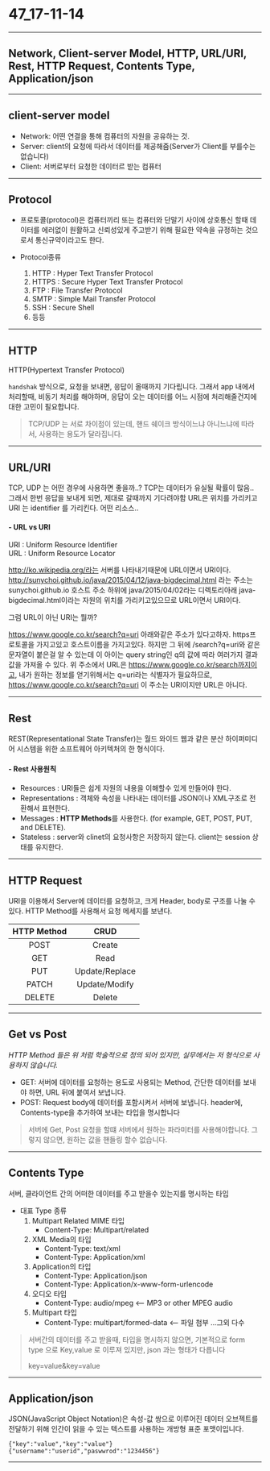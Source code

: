 # 47_17-11-14

---


## Network, Client-server Model, HTTP, URL/URI, Rest, HTTP Request, Contents Type, Application/json

---

## client-server model 

- Network: 어떤 연결을 통해 컴퓨터의 자원을 공유하는 것.
- Server: client의 요청에 따라서 데이터를 제공해줌(Server가 Client를 부를수는 없습니다)
- Client: 서버로부터 요청한 데이터르 받는 컴퓨터

---

## Protocol

- 프로토콜(protocol)은 컴퓨터끼리 또는 컴퓨터와 단말기 사이에 상호통신 할때 데이터를 에러없이 원활하고 신뢰성있게 주고받기 위해 필요한 약속을 규정하는 것으로서 통신규약이라고도 한다.<br>

- Protocol종류 <br>
	1. HTTP : Hyper Text Transfer Protocol <br>
	2. HTTPS : Secure Hyper Text Transfer Protocol <br>
	3. FTP : File Transfer Protocol <br>
	4. SMTP : Simple Mail Transfer Protocol <br>
	5. SSH : Secure Shell <br>
	6. 등등 <br>

---

## HTTP

HTTP(Hypertext Transfer Protocol)

`handshak` 방식으로, 요청을 보내면, 응답이 올때까지 기다립니다. 그래서 app 내에서 처리할때, 비동기 처리를 해야하며, 응답이 오는 데이터를 어느 시점에 처리해줄건지에 대한 고민이 필요합니다.

> TCP/UDP 는 서로 차이점이 있는데, 핸드 쉐이크 방식이느냐 아니느냐에 따라서, 사용하는 용도가 달라집니다. 
>

---

## URL/URI

TCP, UDP 는 어떤 경우에 사용하면 좋을까..? TCP는 데이터가 유실될 확률이 많음.. 그래서 한번 응답을 보내게 되면, 제대로 갈때까지 기다려야함
URL은 위치를 가리키고 URI 는 identifier 를 가리킨다. 
어떤 리소스..

#### - URL vs URI

URI : Uniform Resource Identifier <br>
URL : Uniform Resource Locator

http://ko.wikipedia.org/라는 서버를 나타내기때문에 URL이면서 URI이다. http://sunychoi.github.io/java/2015/04/12/java-bigdecimal.html 라는 주소는 sunychoi.github.io 호스트 주소 하위에 java/2015/04/02라는 디렉토리아래 java-bigdecimal.html이라는 자원의 위치를 가리키고있으므로 URL이면서 URI이다.

그럼 URL이 아닌 URI는 뭘까?

https://www.google.co.kr/search?q=uri 아래와같은 주소가 있다고하자. https프로토콜을 가지고있고 호스트이름을 가지고있다. 하지만 그 뒤에 /search?q=uri와 같은 문자열이 붙은걸 알 수 있는데 이 아이는 query string인 q의 값에 따라 여러가지 결과값을 가져올 수 있다. 위 주소에서 URL은 https://www.google.co.kr/search까지이고, 내가 원하는 정보를 얻기위해서는 q=uri라는 식별자가 필요하므로, https://www.google.co.kr/search?q=uri 이 주소는 URI이지만 URL은 아니다.

---

## Rest 

REST(Representational State Transfer)는 월드 와이드 웹과 같은 분산 하이퍼미디어 시스템을 위한 소프트웨어 아키텍처의 한 형식이다.

#### - Rest 사용원칙

- Resources : URI들은 쉽게 자원의 내용을 이해할수 있게 만들어야 한다. <br>
- Representations : 객체와 속성을 나타내는 데이터를 JSON이나 XML구조로 전환해서 표현한다. <br>
- Messages : **HTTP Methods**를 사용한다. (for example, GET, POST, PUT, and DELETE). <br>
- Stateless : server와 clinet의 요청사항은 저장하지 않는다. client는 session 상태를 유지한다. <br>

---

## HTTP Request 

URI을 이용해서 Server에 데이터를 요청하고, 크게 Header, body로 구조를 나눌 수 있다. HTTP Method를 사용해서 요청 메세지를 보낸다. <br>

| HTTP Method | CRUD | 
| :---: | :---: 
| POST | Create |
| GET | Read||PUT | Update/Replace |
| PATCH | Update/Modify |
|DELETE | Delete |

---

## Get vs Post

*HTTP Method 들은 위 처럼 학술적으로 정의 되어 있지만, 실무에서는 저 형식으로 사용하지 않습니다.*

- GET: 서버에 데이터를 요청하는 용도로 사용되는 Method, 간단한 데이터를 보내야 하면, URL 뒤에 붙여서 보냅니다.
- POST: Request body에 데이터를 포함시켜서 서버에 보냅니다. header에, Contents-type을 추가하여 보내는 타입을 명시합니다

> 서버에 Get, Post 요청을 할떄 서버에서 원하는 파라미터를 사용해야합니다. 그렇지 않으면, 원하는 값을 핸들링 할수 없습니다. 
> 
---

## Contents Type

서버, 클라이언트 간의 어떠한 데이터를 주고 받을수 있는지를 명시하는 타입

- 대표 Type 종류 <br>
	1. Multipart Related MIME 타입 <br>
		- Content-Type: Multipart/related <br>
	2. XML Media의 타입 <br>
		- Content-Type: text/xml <br>
		- Content-Type: Application/xml <br>
	3. Application의 타입 <br>
		- Content-Type: Application/json <br>
		- Content-Type: Application/x-www-form-urlencode <br>
	4. 오디오 타입 <br>
		- Content-Type: audio/mpeg <-- MP3 or other MPEG audio <br>
	5. Multipart 타입 <br>
		- Content-Type: multipart/formed-data <-- 파일 첨부  ...그외 다수  <br>

> 서버간의 데이터를 주고 받을때, 타입을 명시하지 않으면, 기본적으로 form type 으로 Key,value 로 이루져 있지만, json 과는 형태가 다릅니다
> 
> key=value&key=value

--- 

## Application/json

JSON(JavaScript Object Notation)은 속성-값 쌍으로 이루어진 데이터 오브젝트를 전달하기 위해 인간이 읽을 수 있는 텍스트를 사용하는 개방형 표준 포맷이입니다.

```
{"key":"value","key":"value"}
{"username":"userid","paswwrod":"1234456"}
```

---

